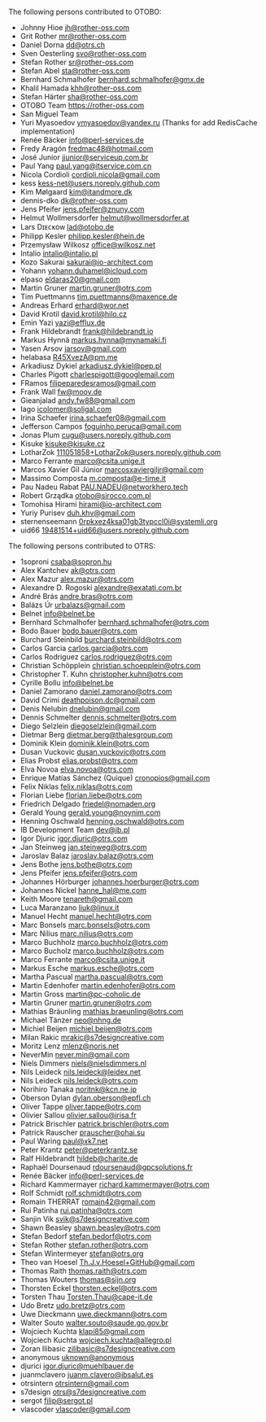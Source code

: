 The following persons contributed to OTOBO:

* Johnny Hioe <jh@rother-oss.com>
* Grit Rother <mr@rother-oss.com>
* Daniel Dorna <dd@otrs.ch>
* Sven Oesterling <svo@rother-oss.com>
* Stefan Rother <sr@rother-oss.com>
* Stefan Abel <sta@rother-oss.com>
* Bernhard Schmalhofer <bernhard.schmalhofer@gmx.de>
* Khalil Hamada <khh@rother-oss.com>
* Stefan Härter <sha@rother-oss.com>
* OTOBO Team <https://rother-oss.com>
* San Miguel Team
* Yuri Myasoedov <ymyasoedov@yandex.ru> (Thanks for add RedisCache implementation)
* Renée Bäcker <info@perl-services.de>
* Fredy Aragón <fredmac48@hotmail.com>
* José Junior <jjunior@serviceup.com.br>
* Paul Yang <paul.yang@itservice.com.cn>
* Nicola Cordioli <cordioli.nicola@gmail.com>
* kess <kess-net@users.noreply.github.com>
* Kim Mølgaard <kim@itandmore.dk>
* dennis-dko <dk@rother-oss.com>
* Jens Pfeifer <jens.pfeifer@znuny.com>
* Helmut Wollmersdorfer <helmut@wollmersdorfer.at>
* Lars Dɪᴇᴄᴋᴏᴡ <lad@otobo.de>
* Philipp Kesler <philipp.kesler@hein.de>
* Przemysław Wilkosz <office@wilkosz.net>
* Intalio <intalio@intalio.pl>
* Kozo Sakurai <sakurai@io-architect.com>
* Yohann <yohann.duhamel@icloud.com>
* elpaso <eldaras20@gmail.com>
* Martin Gruner <martin.gruner@otrs.com>
* Tim Puettmanns <tim.puettmanns@maxence.de>
* Andreas Erhard <erhard@wor.net>
* David Krotil <david.krotil@hilo.cz>
* Emin Yazi <yazi@efflux.de>
* Frank Hildebrandt <frank@hildebrandt.io>
* Markus Hynnä <markus.hynna@mynamaki.fi>
* Yasen Arsov <jarsov@gmail.com>
* helabasa <R45XvezA@pm.me>
* Arkadiusz Dykiel <arkadiusz.dykiel@pep.pl>
* Charles Pigott <charlespigott@googlemail.com>
* FRamos <filipeparedesramos@gmail.com>
* Frank Wall <fw@moov.de>
* Gieanjalad <andy.fw88@gmail.com>
* Iago <icolomer@soligal.com>
* Irina Schaefer <irina.schaefer08@gmail.com>
* Jefferson Campos <foguinho.peruca@gmail.com>
* Jonas Plum <cugu@users.noreply.github.com>
* Kisuke <kisuke@kisuke.cz>
* LotharZok <111051858+LotharZok@users.noreply.github.com>
* Marco Ferrante <marco@csita.unige.it>
* Marcos Xavier Gil Júnior <marcosxaviergiljr@gmail.com>
* Massimo Composta <m.composta@e-time.it>
* Pau Nadeu Rabat <PAU.NADEU@networkhero.tech>
* Robert Grządka <otobo@sirocco.com.pl>
* Tomohisa Hirami <hirami@io-architect.com>
* Yuriy Purisev <duh.khv@gmail.com>
* sternenseemann <0rpkxez4ksa01gb3typccl0i@systemli.org>
* uid66 <19481514+uid66@users.noreply.github.com>

The following persons contributed to OTRS:

* 1soproni <csaba@sopron.hu>
* Alex Kantchev <ak@otrs.com>
* Alex Mazur <alex.mazur@otrs.com>
* Alexandre D. Rogoski <alexandre@exatati.com.br>
* André Brás <andre.bras@otrs.com>
* Balázs Úr <urbalazs@gmail.com>
* Belnet <info@belnet.be>
* Bernhard Schmalhofer <bernhard.schmalhofer@otrs.com>
* Bodo Bauer <bodo.bauer@otrs.com>
* Burchard Steinbild <burchard.steinbild@otrs.com>
* Carlos Garcia <carlos.garcia@otrs.com>
* Carlos Rodriguez <carlos.rodriguez@otrs.com>
* Christian Schöpplein <christian.schoepplein@otrs.com>
* Christopher T. Kuhn <christopher.kuhn@otrs.com>
* Cyrille Bollu <info@belnet.be>
* Daniel Zamorano <daniel.zamorano@otrs.com>
* David Crimi <deathpoison.dc@gmail.com>
* Denis Nelubin <dnelubin@gmail.com>
* Dennis Schmelter <dennis.schmelter@otrs.com>
* Diego Selzlein <diegoselzlein@gmail.com>
* Dietmar Berg <dietmar.berg@thalesgroup.com>
* Dominik Klein <dominik.klein@otrs.com>
* Dusan Vuckovic <dusan.vuckovic@otrs.com>
* Elias Probst <elias.probst@otrs.com>
* Elva Novoa <elva.novoa@otrs.com>
* Enrique Matías Sánchez (Quique) <cronopios@gmail.com>
* Felix Niklas <felix.niklas@otrs.com>
* Florian Liebe <florian.liebe@otrs.com>
* Friedrich Delgado <friedel@nomaden.org>
* Gerald Young <gerald.young@noynim.com>
* Henning Oschwald <henning.oschwald@otrs.com>
* IB Development Team <dev@ib.pl>
* Igor Djuric <igor.djuric@otrs.com>
* Jan Steinweg <jan.steinweg@otrs.com>
* Jaroslav Balaz <jaroslav.balaz@otrs.com>
* Jens Bothe <jens.bothe@otrs.com>
* Jens Pfeifer <jens.pfeifer@otrs.com>
* Johannes Hörburger <johannes.hoerburger@otrs.com>
* Johannes Nickel <hanne_hal@me.com>
* Keith Moore <tenareth@gmail.com>
* Luca Maranzano <liuk@linux.it>
* Manuel Hecht <manuel.hecht@otrs.com>
* Marc Bonsels <marc.bonsels@otrs.com>
* Marc Nilius <marc.nilius@otrs.com>
* Marco Buchholz <marco.buchholz@otrs.com>
* Marco Bucholz <marco.buchholz@otrs.com>
* Marco Ferrante <marco@csita.unige.it>
* Markus Esche <markus.esche@otrs.com>
* Martha Pascual <martha.pascual@otrs.com>
* Martin Edenhofer <martin.edenhofer@otrs.com>
* Martin Gross <martin@pc-coholic.de>
* Martin Gruner <martin.gruner@otrs.com>
* Mathias Bräunling <mathias.braeunling@otrs.com>
* Michael Tänzer <neo@nhng.de>
* Michiel Beijen <michiel.beijen@otrs.com>
* Milan Rakic <mrakic@s7designcreative.com>
* Moritz Lenz <mlenz@noris.net>
* NeverMin <never.min@gmail.com>
* Niels Dimmers <niels@nielsdimmers.nl>
* Nils Leideck <nils.leideck@leidex.net>
* Nils Leideck <nils.leideck@otrs.com>
* Norihiro Tanaka <noritnk@kcn.ne.jp>
* Oberson Dylan <dylan.oberson@epfl.ch>
* Oliver Tappe <oliver.tappe@otrs.com>
* Olivier Sallou <olivier.sallou@irisa.fr>
* Patrick Brischler <patrick.brischler@otrs.com>
* Patrick Rauscher <prauscher@ohai.su>
* Paul Waring <paul@xk7.net>
* Peter Krantz <peter@peterkrantz.se>
* Ralf Hildebrandt <hildeb@charite.de>
* Raphaël Doursenaud <rdoursenaud@gpcsolutions.fr>
* Renée Bäcker <info@perl-services.de>
* Richard Kammermayer <richard.kammermayer@otrs.com>
* Rolf Schmidt <rolf.schmidt@otrs.com>
* Romain THERRAT <romain42@gmail.com>
* Rui Patinha <rui.patinha@otrs.com>
* Sanjin Vik <svik@s7designcreative.com>
* Shawn Beasley <shawn.beasley@otrs.com>
* Stefan Bedorf <stefan.bedorf@otrs.com>
* Stefan Rother <stefan.rother@otrs.com>
* Stefan Wintermeyer <stefan@otrs.org>
* Theo van Hoesel <Th.J.v.Hoesel+GitHub@gmail.com>
* Thomas Raith <thomas.raith@otrs.com>
* Thomas Wouters <thomas@sijn.org>
* Thorsten Eckel <thorsten.eckel@otrs.com>
* Torsten Thau <Torsten.Thau@cape-it.de>
* Udo Bretz <udo.bretz@otrs.com>
* Uwe Dieckmann <uwe.dieckmann@otrs.com>
* Walter Souto <walter.souto@saude.go.gov.br>
* Wojciech Kuchta <klapi85@gmail.com>
* Wojciech Kuchta <wojciech.kuchta@allegro.pl>
* Zoran Ilibasic <zilibasic@s7designcreative.com>
* anonymous <uknown@anonymous>
* djurici <igor.djuric@muehlbauer.de>
* juanmclavero <juanm.clavero@ibsalut.es>
* otrsintern <otrsintern@gmail.com>
* s7design <otrs@s7designcreative.com>
* sergot <filip@sergot.pl>
* vlascoder <vlascoder@gmail.com>
